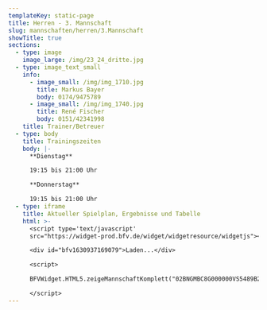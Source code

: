 ```yaml
---
templateKey: static-page
title: Herren - 3. Mannschaft
slug: mannschaften/herren/3.Mannschaft
showTitle: true
sections:
  - type: image
    image_large: /img/23_24_dritte.jpg
  - type: image_text_small
    info:
      - image_small: /img/img_1710.jpg
        title: Markus Bayer
        body: 0174/9475789
      - image_small: /img/img_1740.jpg
        title: René Fischer
        body: 0151/42341998
    title: Trainer/Betreuer
  - type: body
    title: Trainingszeiten
    body: |-
      **Dienstag**

      19:15 bis 21:00 Uhr

      **Donnerstag**

      19:15 bis 21:00 Uhr
  - type: iframe
    title: Aktueller Spielplan, Ergebnisse und Tabelle
    html: >-
      <script type='text/javascript'
      src="https://widget-prod.bfv.de/widget/widgetresource/widgetjs"></script>

      <div id="bfv1630937169079">Laden...</div>

      <script>

      BFVWidget.HTML5.zeigeMannschaftKomplett("02BNGMBC8G000000VS5489B2VSTV5UGM", "bfv1630937169079", { height: "800", width: "350", selectedTab:BFVWidget.HTML5.mannschaftTabs.spiele, colorResults: "undefined" , colorNav: "undefined" , colorClubName : "undefined" , backgroundNav: "undefined"});

      </script>
---
```


